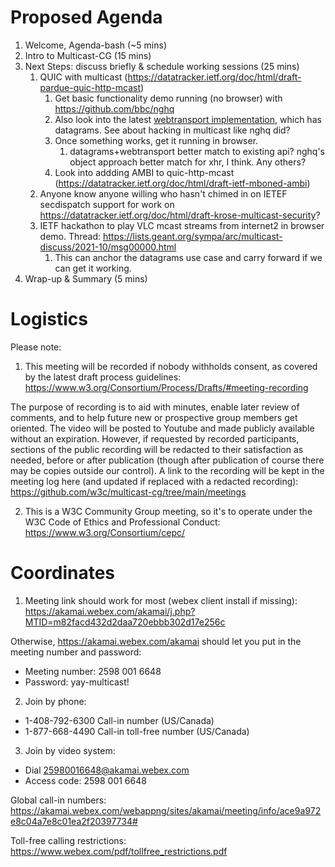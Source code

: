 
# Proposed Agenda

 1. Welcome, Agenda-bash    (~5 mins)
 2. Intro to Multicast-CG (15 mins)
 3. Next Steps: discuss briefly & schedule working sessions (25 mins)
    1. QUIC with multicast (https://datatracker.ietf.org/doc/html/draft-pardue-quic-http-mcast)
       1. Get basic functionality demo running (no browser) with <https://github.com/bbc/nghq>
       2. Also look into the latest [webtransport implementation](https://github.com/web-platform-tests/wpt/tree/master/tools/webtransport/h3), which has datagrams. See about hacking in multicast like nghq did?
       3. Once something works, get it running in browser.
          1. datagrams+webtransport better match to existing api?  nghq's object approach better match for xhr, I think.  Any others?
       4. Look into addding AMBI to quic-http-mcast (<https://datatracker.ietf.org/doc/html/draft-ietf-mboned-ambi>)
    2. Anyone know anyone willing who hasn't chimed in on IETEF secdispatch support for work on <https://datatracker.ietf.org/doc/html/draft-krose-multicast-security>?
    3. IETF hackathon to play VLC mcast streams from internet2 in browser demo.  Thread: <https://lists.geant.org/sympa/arc/multicast-discuss/2021-10/msg00000.html>
       1. This can anchor the datagrams use case and carry forward if we can get it working.
 4. Wrap-up & Summary (5 mins)

# Logistics

Please note:

 1. This meeting will be recorded if nobody withholds consent, as covered by the latest draft process guidelines:\
<https://www.w3.org/Consortium/Process/Drafts/#meeting-recording>

  The purpose of recording is to aid with minutes, enable later review of comments, and to help future new or prospective group members get oriented.  The video will be posted to Youtube and made publicly available without an expiration.  However, if requested by recorded participants, sections of the public recording will be redacted to their satisfaction as needed, before or after publication (though after publication of course there may be copies outside our control).  A link to the recording will be kept in the meeting log here (and updated if replaced with a redacted recording):
  <https://github.com/w3c/multicast-cg/tree/main/meetings>

 2. This is a W3C Community Group meeting, so it's to operate under
the W3C Code of Ethics and Professional Conduct:
  <https://www.w3.org/Consortium/cepc/>

# Coordinates

 1. Meeting link should work for most (webex client install if missing):\
   <https://akamai.webex.com/akamai/j.php?MTID=m82facd432d2daa720ebbb302d17e256c>

  Otherwise, <https://akamai.webex.com/akamai> should let you put in the meeting number and password:

   * Meeting number: 2598 001 6648
   * Password: yay-multicast!

 2. Join by phone:
  
   * 1-408-792-6300 Call-in number (US/Canada)
   * 1-877-668-4490 Call-in toll-free number (US/Canada)

 3. Join by video system:

   * Dial 25980016648@akamai.webex.com
   * Access code: 2598 001 6648

Global call-in numbers: <https://akamai.webex.com/webappng/sites/akamai/meeting/info/ace9a972e8c04a7e8c01ea2f20397734#>

Toll-free calling restrictions: <https://www.webex.com/pdf/tollfree_restrictions.pdf>


